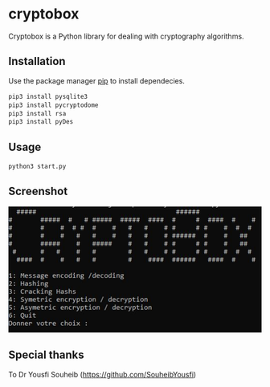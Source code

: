 # cryptobox
Cryptobox is a Python library for dealing with cryptography algorithms.
## Installation

Use the package manager [pip](https://pip.pypa.io/en/stable/) to install dependecies.

```bash
pip3 install pysqlite3
pip3 install pycryptodome
pip3 install rsa
pip3 install pyDes
```

## Usage

```python
python3 start.py
```
## Screenshot
![Alt text](cryptobox.jpg?raw=true "Menu screenshot")
## Special thanks 
To Dr Yousfi Souheib (https://github.com/SouheibYousfi)
